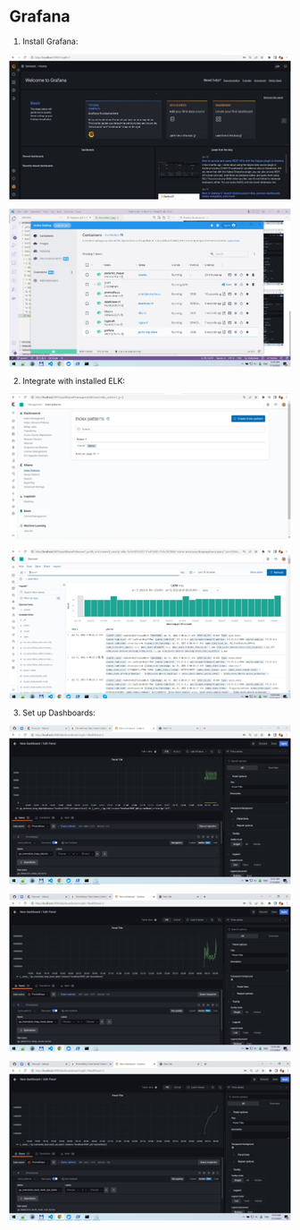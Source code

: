 # Grafana #

1. Install Grafana: 

![task1-1](./images/Screenshot_1.jpg)

![task1-2](./images/Screenshot_7.jpg)

2. Integrate with installed ELK:

![task2-1](./images/Screenshot_2.jpg)

![task2-2](./images/Screenshot_3.jpg)

3. Set up Dashboards:

![task3-1](./images/Screenshot_4.jpg)

![task3-1](./images/Screenshot_5.jpg)

![task3-1](./images/Screenshot_6.jpg)